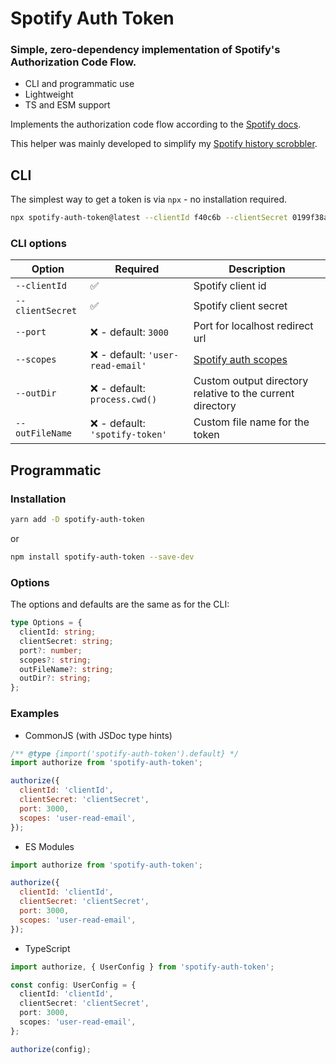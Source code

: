 # Spotify Auth Token

### Simple, zero-dependency implementation of Spotify's Authorization Code Flow.

- CLI and programmatic use
- Lightweight
- TS and ESM support

Implements the authorization code flow according to the [Spotify docs](https://developer.spotify.com/documentation/general/guides/authorization/code-flow/).

This helper was mainly developed to simplify my [Spotify history scrobbler](https://github.com/eegli/spotify-history).

## CLI

The simplest way to get a token is via `npx` - no installation required.

```bash
npx spotify-auth-token@latest --clientId f40c6b --clientSecret 0199f38a
```

### CLI options

| Option           | Required                          | Description                                                                                             |
| ---------------- | --------------------------------- | ------------------------------------------------------------------------------------------------------- |
| `--clientId`     | ✅                                | Spotify client id                                                                                       |
| `--clientSecret` | ✅                                | Spotify client secret                                                                                   |
| `--port`         | ❌ - default: `3000`              | Port for localhost redirect url                                                                         |
| `--scopes`       | ❌ - default: `'user-read-email'` | [Spotify auth scopes](https://developer.spotify.com/documentation/general/guides/authorization/scopes/) |
| `--outDir`       | ❌ - default: `process.cwd()`     | Custom output directory relative to the current directory                                               |
| `--outFileName`  | ❌ - default: `'spotify-token'`   | Custom file name for the token                                                                          |

## Programmatic

### Installation

```bash
yarn add -D spotify-auth-token
```

or

```bash
npm install spotify-auth-token --save-dev
```

### Options

The options and defaults are the same as for the CLI:

```ts
type Options = {
  clientId: string;
  clientSecret: string;
  port?: number;
  scopes?: string;
  outFileName?: string;
  outDir?: string;
};
```

### Examples

- CommonJS (with JSDoc type hints)

```js
/** @type {import('spotify-auth-token').default} */
import authorize from 'spotify-auth-token';

authorize({
  clientId: 'clientId',
  clientSecret: 'clientSecret',
  port: 3000,
  scopes: 'user-read-email',
});
```

- ES Modules

```js
import authorize from 'spotify-auth-token';

authorize({
  clientId: 'clientId',
  clientSecret: 'clientSecret',
  port: 3000,
  scopes: 'user-read-email',
});
```

- TypeScript

```ts
import authorize, { UserConfig } from 'spotify-auth-token';

const config: UserConfig = {
  clientId: 'clientId',
  clientSecret: 'clientSecret',
  port: 3000,
  scopes: 'user-read-email',
};

authorize(config);
```
